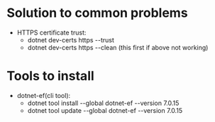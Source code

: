 # Solution to common problems

- HTTPS certificate trust:
  - dotnet dev-certs https --trust
  - dotnet dev-certs https --clean (this first if above not working)

# Tools to install

- dotnet-ef(cli tool):
  - dotnet tool install --global dotnet-ef --version 7.0.15
  - dotnet tool update --global dotnet-ef --version 7.0.15
